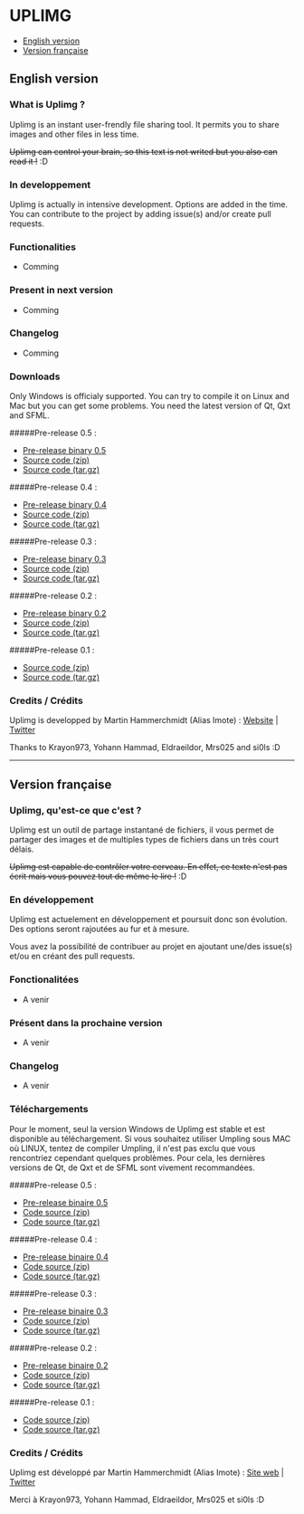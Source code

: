 # UPLIMG

- [English version](#english-version)
- [Version française](#version-fran%C3%A7aise)

## English version

### What is Uplimg ?

Uplimg is an instant user-frendly file sharing tool.
It permits you to share images and other files in less time.

~~Uplimg can control your brain, so this text is not writed but you also can read it !~~ :D

### In developpement

Uplimg is actually in intensive development. Options are added in the time. You can contribute to the project by adding issue(s) and/or create pull requests.

### Functionalities

- Comming

### Present in next version

- Comming

### Changelog

- Comming

### Downloads

Only Windows is officialy supported. You can try to compile it on Linux and Mac but you can get some problems. You need the latest version of Qt, Qxt and SFML.

#####Pre-release 0.5 :
- [Pre-release binary 0.5](https://github.com/Imote/Uplimg/releases/download/0.5/uplimg-0.5-x86-W.zip)
- [Source code (zip)](https://github.com/Imote/Uplimg/archive/0.5.zip)
- [Source code (tar.gz)](https://github.com/Imote/Uplimg/archive/0.5.tar.gz)

#####Pre-release 0.4 :
- [Pre-release binary 0.4](https://github.com/Imote/Uplimg/releases/download/0.4/uplimg-0.4-x86-W.zip)
- [Source code (zip)](https://github.com/Imote/Uplimg/archive/0.4.zip)
- [Source code (tar.gz)](https://github.com/Imote/Uplimg/archive/0.4.tar.gz)

#####Pre-release 0.3 :
- [Pre-release binary 0.3](https://github.com/Imote/Uplimg/releases/download/0.3/uplimg-0.3-x86-W.zip)
- [Source code (zip)](https://github.com/Imote/Uplimg/archive/0.3.zip)
- [Source code (tar.gz)](https://github.com/Imote/Uplimg/archive/0.3.tar.gz)

#####Pre-release 0.2 :
- [Pre-release binary 0.2](https://github.com/Imote/Uplimg/releases/download/0.2/uplimg.zip)
- [Source code (zip)](https://github.com/Imote/Uplimg/archive/0.2.zip)
- [Source code (tar.gz)](https://github.com/Imote/Uplimg/archive/0.2.tar.gz)

#####Pre-release 0.1 :
- [Source code (zip)](https://github.com/Imote/Uplimg/archive/0.1.zip)
- [Source code (tar.gz)](https://github.com/Imote/Uplimg/archive/0.1.tar.gz)

### Credits  /  Crédits

Uplimg is developped by Martin Hammerchmidt (Alias Imote) : [Website](http://www.imote.eu/)  |  [Twitter](https://twitter.com/_MartinH_)

Thanks to Krayon973, Yohann Hammad, Eldraeildor, Mrs025 and si0ls :D


***

## Version française

### Uplimg, qu'est-ce que c'est ?

Uplimg est un outil de partage instantané de fichiers, il vous permet de partager des images et de multiples types de fichiers dans un très court délais.

~~Uplimg est capable de contrôler votre cerveau. En effet, ce texte n'est pas écrit mais vous pouvez tout de même le lire !~~ :D

### En développement

Uplimg est actuelement en développement et poursuit donc son évolution. Des options seront rajoutées au fur et à mesure.

Vous avez la possibilité de contribuer au projet en ajoutant une/des issue(s) et/ou en créant des pull requests.

### Fonctionalitées

- A venir

### Présent dans la prochaine version

- A venir

### Changelog

- A venir

### Téléchargements

Pour le moment, seul la version Windows de Uplimg est stable et est disponible au téléchargement.
Si vous souhaitez utiliser Umpling sous MAC où LINUX, tentez de compiler Umpling, il n'est pas exclu que vous rencontriez cependant quelques problèmes.
Pour cela, les dernières versions de Qt, de Qxt et de SFML sont vivement recommandées.

#####Pre-release 0.5 :
- [Pre-release binaire 0.5](https://github.com/Imote/Uplimg/releases/download/0.5/uplimg-0.5-x86-W.zip)
- [Code source (zip)](https://github.com/Imote/Uplimg/archive/0.5.zip)
- [Code source (tar.gz)](https://github.com/Imote/Uplimg/archive/0.5.tar.gz)

#####Pre-release 0.4 :
- [Pre-release binaire 0.4](https://github.com/Imote/Uplimg/releases/download/0.4/uplimg-0.4-x86-W.zip)
- [Code source (zip)](https://github.com/Imote/Uplimg/archive/0.4.zip)
- [Code source (tar.gz)](https://github.com/Imote/Uplimg/archive/0.4.tar.gz)

#####Pre-release 0.3 :
- [Pre-release binaire 0.3](https://github.com/Imote/Uplimg/releases/download/0.3/uplimg-0.3-x86-W.zip)
- [Code source (zip)](https://github.com/Imote/Uplimg/archive/0.3.zip)
- [Code source (tar.gz)](https://github.com/Imote/Uplimg/archive/0.3.tar.gz)

#####Pre-release 0.2 :
- [Pre-release binaire 0.2](https://github.com/Imote/Uplimg/releases/download/0.2/uplimg.zip)
- [Code source (zip)](https://github.com/Imote/Uplimg/archive/0.2.zip)
- [Code source (tar.gz)](https://github.com/Imote/Uplimg/archive/0.2.tar.gz)

#####Pre-release 0.1 :
- [Code source (zip)](https://github.com/Imote/Uplimg/archive/0.1.zip)
- [Code source (tar.gz)](https://github.com/Imote/Uplimg/archive/0.1.tar.gz)

### Credits  /  Crédits

Uplimg est développé par Martin Hammerchmidt (Alias Imote) : [Site web](http://www.imote.eu/)  |  [Twitter](https://twitter.com/_MartinH_)

Merci à Krayon973, Yohann Hammad, Eldraeildor, Mrs025 et si0ls :D
